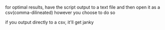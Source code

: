 for optimal results, have the script output to a text file and then open it as a csv(comma-dilineated) however you choose to do so

if you output directly to a csv, it'll get janky
